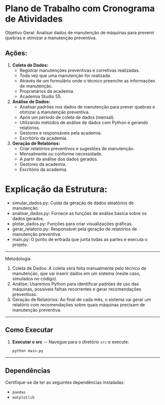 # Plano de Trabalho com Cronograma de Atividades
Objetivo Geral: Analisar dados de manutenção de máquinas para prevenir quebras e otimizar a manutenção preventiva.
## Ações:
1.	**Coleta de Dados:**
    - Registrar manutenções preventivas e corretivas realizadas.
    - Toda vez que uma manutenção for realizada.
    - Através de um formulário onde o técnico preenche as informações de manutenção.
    - Proprietários da academia.
    - Academia Studio 55.
2.	**Análise de Dados:**
    - Analisar padrões nos dados de manutenção para prever quebras e otimizar a manutenção preventiva.
    - Após um período de coleta de dados (mensal).
    - Utilizando métodos de análise de dados com Python e gerando relatórios.
    - Gestores e responsáveis pela academia.
    - Escritório da academia.
3.	**Geração de Relatórios:**
    - Criar relatórios preventivos e sugestões de manutenção.
    - Mensalmente ou conforme necessidade.
    - A partir da análise dos dados gerados.
    - Gestores da academia.
    - Escritório da academia.
# Explicação da Estrutura:
  - simular_dados.py: Cuida da geração de dados aleatórios de manutenção.
  - analisar_dados.py: Fornece as funções de análise básica sobre os dados gerados.
  - plotar_dados.py: Funções para criar visualizações gráficas.
  - gerar_relatorio.py: Responsável pela geração de relatórios de manutenção preventiva.
  - main.py: O ponto de entrada que junta todas as partes e executa o projeto.
________________________________________
Metodologia
1.	Coleta de Dados: A coleta será feita manualmente pelo técnico de manutenção, que vai inserir dados em um sistema (neste caso, simulados no código).
2.	Análise: Usaremos Python para identificar padrões de uso das máquinas, possíveis falhas recorrentes e gerar recomendações preventivas.
3.	Geração de Relatórios: Ao final de cada mês, o sistema vai gerar um relatório com recomendações sobre quais máquinas precisam de manutenção preventiva.
________________________________________
## Como Executar
1. **Executar o src**
   -- Navegue para o diretório `src` e execute:
     ```bash
     python main.py
     ```
________________________________________
## Dependências
Certifique-se de ter as seguintes dependências instaladas:
- `pandas`
- `matplotlib`
